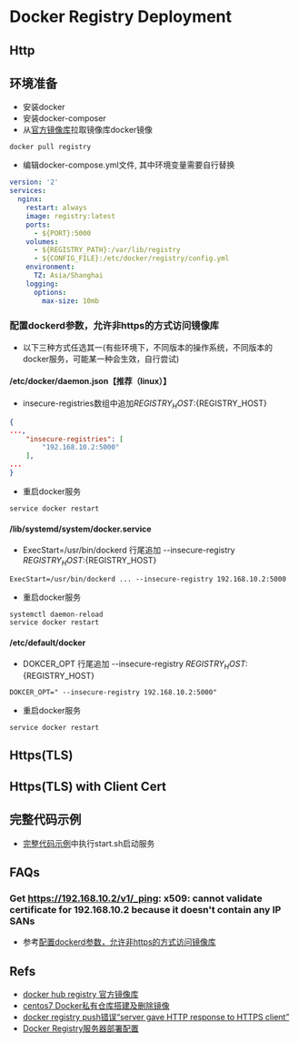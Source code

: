 # Docker Registry Deployment
## Http
## 环境准备
- 安装docker
- 安装docker-composer
- 从[官方镜像库](https://hub.docker.com/_/registry)拉取镜像库docker镜像
``` shell
docker pull registry
```
- 编辑docker-compose.yml文件, 其中环境变量需要自行替换
``` yml
version: '2'
services:
  nginx:
    restart: always
    image: registry:latest
    ports:
      - ${PORT}:5000
    volumes:
      - ${REGISTRY_PATH}:/var/lib/registry
      - ${CONFIG_FILE}:/etc/docker/registry/config.yml
    environment:
      TZ: Asia/Shanghai
    logging:
      options:
        max-size: 10mb
```
### 配置dockerd参数，允许非https的方式访问镜像库
- 以下三种方式任选其一(有些环境下，不同版本的操作系统，不同版本的docker服务，可能某一种会生效，自行尝试)
#### /etc/docker/daemon.json【推荐（linux）】
- insecure-registries数组中追加${REGISTRY_HOST}:${REGISTRY_HOST}
``` json
{
...,
    "insecure-registries": [
        "192.168.10.2:5000"
    ],
...
}
```
- 重启docker服务
``` shell
service docker restart
```
#### /lib/systemd/system/docker.service
- ExecStart=/usr/bin/dockerd 行尾追加 --insecure-registry ${REGISTRY_HOST}:${REGISTRY_HOST}
``` properteis
ExecStart=/usr/bin/dockerd ... --insecure-registry 192.168.10.2:5000
```
- 重启docker服务
``` shell
systemctl daemon-reload
service docker restart
```
#### /etc/default/docker
- DOKCER_OPT 行尾追加 --insecure-registry ${REGISTRY_HOST}:${REGISTRY_HOST}
``` properties
DOKCER_OPT=" --insecure-registry 192.168.10.2:5000"
```
- 重启docker服务
``` shell
service docker restart
```

## Https(TLS)

## Https(TLS) with Client Cert

## 完整代码示例
- [完整代码示例](https://github.com/OracleGao/docker/tree/master/registry)中执行start.sh启动服务

## FAQs
### Get https://192.168.10.2/v1/_ping: x509: cannot validate certificate for 192.168.10.2 because it doesn't contain any IP SANs
- 参考[配置dockerd参数，允许非https的方式访问镜像库](#配置dockerd参数，允许非https的方式访问镜像库)
## Refs
- [docker hub registry 官方镜像库](https://hub.docker.com/_/registry)
- [centos7 Docker私有仓库搭建及删除镜像](https://www.cnblogs.com/Tempted/p/7768694.html)
- [docker registry push错误“server gave HTTP response to HTTPS client”](https://www.cnblogs.com/hobinly/p/6110624.html)
- [Docker Registry服务器部署配置](https://www.myfreax.com/deploying-a-registry-server/)
